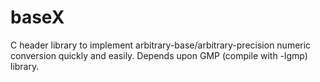 # baseX
C header library to implement arbitrary-base/arbitrary-precision numeric conversion quickly and easily. Depends upon GMP (compile with -lgmp) library.

